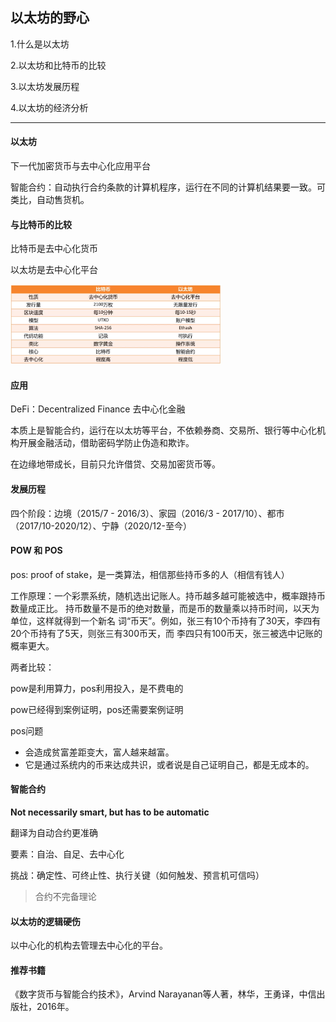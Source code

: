 ## 以太坊的野心

1.什么是以太坊

2.以太坊和比特币的比较

3.以太坊发展历程

4.以太坊的经济分析

---

#### 以太坊

下一代加密货币与去中心化应用平台

智能合约：自动执行合约条款的计算机程序，运行在不同的计算机结果要一致。可类比，自动售货机。

#### 与比特币的比较

比特币是去中心化货币

以太坊是去中心化平台

<img src="../images/比特币与以太坊的区别.png" alt="image-20220901080618597" style="zoom:33%;" />

#### 应用

DeFi：Decentralized Finance 去中心化金融

本质上是智能合约，运行在以太坊等平台，不依赖券商、交易所、银行等中心化机构开展金融活动，借助密码学防止伪造和欺诈。

在边缘地带成长，目前只允许借贷、交易加密货币等。

#### 发展历程

四个阶段：边境（2015/7 - 2016/3）、家园（2016/3 - 2017/10）、都市（2017/10-2020/12）、宁静（2020/12-至今）

#### POW 和 POS

pos: proof of stake，是一类算法，相信那些持币多的人（相信有钱人）

工作原理：一个彩票系统，随机选出记账人。持币越多越可能被选中，概率跟持币数量成正比。 持币数量不是币的绝对数量，而是币的数量乘以持币时间，以天为单位，这样就得到一个新名 词“币天”。例如，张三有10个币持有了30天，李四有20个币持有了5天，则张三有300币天，而 李四只有100币天，张三被选中记账的概率更大。

两者比较：

pow是利用算力，pos利用投入，是不费电的

pow已经得到案例证明，pos还需要案例证明

pos问题

- 会造成贫富差距变大，富人越来越富。
- 它是通过系统内的币来达成共识，或者说是自己证明自己，都是无成本的。

#### 智能合约

**Not necessarily smart, but has to be automatic**

翻译为自动合约更准确

要素：自治、自足、去中心化

挑战：确定性、可终止性、执行关键（如何触发、预言机可信吗）

> 合约不完备理论

#### 以太坊的逻辑硬伤

以中心化的机构去管理去中心化的平台。

#### 推荐书籍

《数字货币与智能合约技术》，Arvind Narayanan等人著，林华，王勇译，中信出版社，2016年。
